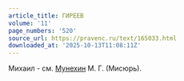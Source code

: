 ```yaml
---
article_title: ГИРЕЕВ
volume: '11'
page_numbers: '520'
source_url: https://pravenc.ru/text/165033.html
downloaded_at: '2025-10-13T11:08:11Z'
---
```


Михаил - см. [Мунехин](https://pravenc.ru/text/Мунехин.html) М. Г. (Мисюрь).
